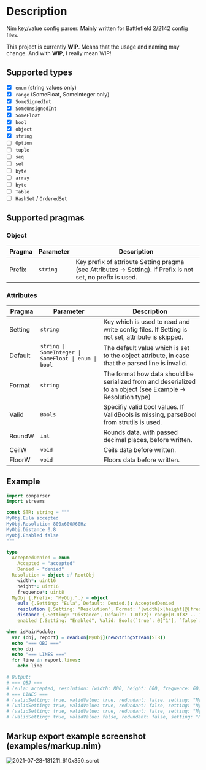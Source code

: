 # Description
Nim key/value config parser. Mainly written for Battlefield 2/2142 config files.

This project is currently **WIP**. Means that the usage and naming may change. And with **WIP**, I really mean WIP!

## Supported types
- [x] `enum` (string values only)
- [x] `range` (SomeFloat, SomeInteger only)
- [x] `SomeSignedInt`
- [x] `SomeUnsignedInt`
- [x] `SomeFloat`
- [x] `bool`
- [x] `object`
- [x] `string`
- [ ] `Option`
- [ ] `tuple`
- [ ] `seq`
- [ ] `set`
- [ ] `byte`
- [ ] `array`
- [ ] `byte`
- [ ] `Table`
- [ ] `HashSet` / `OrderedSet`

## Supported pragmas
### Object
| Pragma | Parameter | Description |
| - | - | - |
| Prefix | `string` | Key prefix of attribute Setting pragma (see Attributes -> Setting). If Prefix is not set, no prefix is used. |
### Attributes
| Pragma | Parameter | Description |
| - | - | - |
| Setting | `string` | Key which is used to read and write config files. If Setting is not set, attribute is skipped. |
| Default | `string \| SomeInteger \| SomeFloat \| enum \| bool` | The default value which is set to the object attribute, in case that the parsed line is invalid. |
| Format | `string` | The format how data should be serialized from and deserialized to an object (see Example -> Resolution type) |
| Valid | `Bools` | Specifiy valid bool values. If ValidBools is missing, parseBool from strutils is used. |
| RoundW | `int` | Rounds data, with passed decimal places, before written. |
| CeilW | `void` | Ceils data before written. |
| FloorW | `void` | Floors data before written. |

## Example
```nim
import conparser
import streams

const STR: string = """
MyObj.Eula accepted
MyObj.Resolution 800x600@60Hz
MyObj.Distance 0.8
MyObj.Enabled false
"""

type
  AcceptedDenied = enum
    Accepted = "accepted"
    Denied = "denied"
  Resolution = object of RootObj
    width*: uint16
    height*: uint16
    frequence*: uint8
  MyObj {.Prefix: "MyObj.".} = object
    eula {.Setting: "Eula", Default: Denied.}: AcceptedDenied
    resolution {.Setting: "Resolution", Format: "[width]x[height]@[frequence]Hz".}: Resolution
    distance {.Setting: "Distance", Default: 1.0f32}: range[0.0f32 .. 1.0f32]
    enabled {.Setting: "Enabled", Valid: Bools(`true`: @["1"], `false`: @["0"]), Default: true.}: bool

when isMainModule:
  var (obj, report) = readCon[MyObj](newStringStream(STR))
  echo "=== OBJ ==="
  echo obj
  echo "=== LINES ==="
  for line in report.lines:
    echo line

# Output:
# === OBJ ===
# (eula: accepted, resolution: (width: 800, height: 600, frequence: 60), distance: 0.800000011920929, enabled: true)
# === LINES ===
# (validSetting: true, validValue: true, redundant: false, setting: "MyObj.Eula", value: "accepted", raw: "MyObj.Eula accepted", lineIdx: 0, kind: akEnum)
# (validSetting: true, validValue: true, redundant: false, setting: "MyObj.Resolution", value: "800x600@60Hz", raw: "MyObj.Resolution 800x600@60Hz", lineIdx: 1, kind: akObject)
# (validSetting: true, validValue: true, redundant: false, setting: "MyObj.Distance", value: "0.8", raw: "MyObj.Distance 0.8", lineIdx: 2, kind: akFloat32)
# (validSetting: true, validValue: false, redundant: false, setting: "MyObj.Enabled", value: "false", raw: "MyObj.Enabled false", lineIdx: 3, kind: akBool)
```

## Markup export example screenshot (examples/markup.nim)
![2021-07-28-181211_610x350_scrot](https://user-images.githubusercontent.com/18078084/127376722-3b14b50d-4ec0-48d8-bc87-b1c508294558.png)
